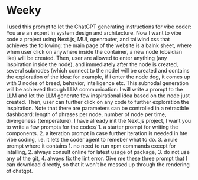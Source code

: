 # Weeky

I used this prompt to let the ChatGPT generating instructions for vibe coder:
You are an expert in system design and architecture. Now I want to vibe code a project using Next.js, MUI, openrouter, and tailwind css that achieves the following: the main page of the website is a balnk sheet, where when user click on anywhere inside the container, a new node (obsidian like) will be created. Then, user are allowed to enter anything (any inspiration inside the node), and immediately after the node is created, several subnodes (which connect to the node) will be created and contains the exploration of the idea: for example, if i enter the node dog, it comes up with 3 nodes of breed, behavior, intelligence etc. This subnodal generation will be achieved through LLM communication: I will write a prompt to the LLM and let the LLM generate few inspirational idea based on the node just created. Then, user can further click on any code to further exploration the inspiration. Note that there are parameters can be controlled in a retractble dashboard: length of phrases per node, number of node per time, divergeness (temperature). I have already init the Next.js project, I want you to write a few prompts for the codex/ 1. a starter prompt for writing the components. 2. a iteration prompt in case further iteration is needed in hte vibe coding, i.e. it lets the coder agent to remeber what to do. 3. a rule prompt where it contains 1. no need to run npm commands except for intalling, 2. always consult online for latest usage of package, 3. do not use any of the git, 4. always fix the lint error. Give me these three prompt that I can download directly, so that it won't be messed up through the rendering of chatgpt.